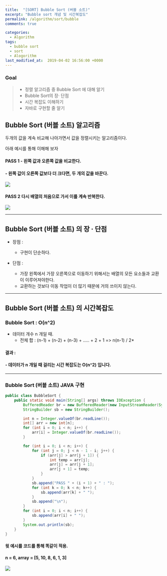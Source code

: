 ```yaml
---
title:  "[SORT] Bubble Sort (버블 소트)"
excerpt: "Bubble sort 개념 및 시간복잡도"
permalink: /algorithm/sort/bubble
comments: true

categories:
  - Algorithm
tags: 
  - bubble sort
  - sort
  - Alogorithm
last_modified_at:  2019-04-02 16:56:00 +0000
---
```


### Goal

> - 정렬 알고리즘 중 Bubble Sort 에 대해 알기
> - Bubble Sort의 장· 단점 
> - 시간 복잡도 이해하기 
> - 자바로 구현할 줄 알기



## Bubble Sort (버블 소트) 알고리즘

두개의 값을 계속 비교해 나아가면서 값을 정렬시키는 알고리즘이다. 

아래 예시를 통해 이해해 보자 

#### PASS 1  -  왼쪽 값과 오른쪽 값을 비교한다. 

#### 			  -  왼쪽 값이 오른쪽 값보다 더 크다면, 두 개의 값을 바꾼다. 

![](https://chlgpdus921.github.io/assets/images/bubblesort/그림1.png)








#### PASS 2  다시 배열의 처음으로 가서 이를 계속 반복한다. 

![](https://chlgpdus921.github.io/assets/images/bubblesort/그림2.png)





---

## Bubble Sort (버블 소트) 의 장 · 단점

- 장점 :
  - 구현이 단순하다. 

- 단점 :
  - 가장 왼쪽에서 가장 오른쪽으로 이동하기 위해서는 배열의 모든 요소들과 교환이 이루어져야한다. 
  - 교환하는 것보다 이동 작업이 더 많기 때문에 거의 쓰이지 않는다. 

---

## Bubble Sort (버블 소트) 의 시간복잡도

### Bubble Sort  :   O(n^2) 

- 데이터 개수 n 개일 때.
  - 전체 합 :  (n-1) + (n-2) + (n-3) + ..... + 2 + 1 =>  n(n-1) / 2*



#### 결과 :  

#### - 데이터가 n 개일 때 걸리는 시간 복잡도는 O(n^2) 입니다. 



---

### Bubble Sort (버블 소트)  JAVA 구현

```java
public class BubbleSort {
	public static void main(String[] args) throws IOException {
		BufferedReader br = new BufferedReader(new InputStreamReader(System.in));
		StringBuilder sb = new StringBuilder();

		int n = Integer.valueOf(br.readLine());
		int[] arr = new int[n];
		for (int i = 0; i < n; i++) {
			arr[i] = Integer.valueOf(br.readLine());
		}

		for (int i = 0; i < n; i++) {
			for (int j = 0; j < n - 1 - i; j++) {
				if (arr[j] > arr[j + 1]) {
					int temp = arr[j];
					arr[j] = arr[j + 1];
					arr[j + 1] = temp;
				}
			}
			sb.append("PASS " + (i + 1) + " : ");
			for (int k = 0; k < n; k++) {
				sb.append(arr[k] + " ");
			}
			sb.append("\n");
		}
		for (int i = 0; i < n; i++) {
			sb.append(arr[i] + " ");
		}
		System.out.println(sb);
	}
}
```


#### 윗 예시를 코드를 통해 똑같이 적용.

#### n = 6,  array = [5, 10, 8, 6, 1, 3]

![](https://chlgpdus921.github.io/assets/images/bubblesort/result.PNG)



